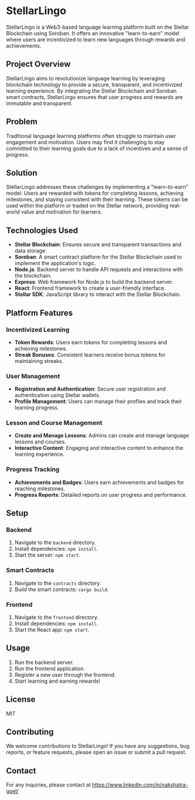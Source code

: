 # StellarLingo

StellarLingo is a Web3-based language learning platform built on the Stellar Blockchain using Soroban. It offers an innovative "learn-to-earn" model where users are incentivized to learn new languages through rewards and achievements.

## Project Overview

StellarLingo aims to revolutionize language learning by leveraging blockchain technology to provide a secure, transparent, and incentivized learning experience. By integrating the Stellar Blockchain and Soroban smart contracts, StellarLingo ensures that user progress and rewards are immutable and transparent.

## Problem

Traditional language learning platforms often struggle to maintain user engagement and motivation. Users may find it challenging to stay committed to their learning goals due to a lack of incentives and a sense of progress.

## Solution

StellarLingo addresses these challenges by implementing a "learn-to-earn" model. Users are rewarded with tokens for completing lessons, achieving milestones, and staying consistent with their learning. These tokens can be used within the platform or traded on the Stellar network, providing real-world value and motivation for learners.

## Technologies Used

- **Stellar Blockchain**: Ensures secure and transparent transactions and data storage.
- **Soroban**: A smart contract platform for the Stellar Blockchain used to implement the application's logic.
- **Node.js**: Backend server to handle API requests and interactions with the blockchain.
- **Express**: Web framework for Node.js to build the backend server.
- **React**: Frontend framework to create a user-friendly interface.
- **Stellar SDK**: JavaScript library to interact with the Stellar Blockchain.

## Platform Features

### Incentivized Learning
- **Token Rewards**: Users earn tokens for completing lessons and achieving milestones.
- **Streak Bonuses**: Consistent learners receive bonus tokens for maintaining streaks.

### User Management
- **Registration and Authentication**: Secure user registration and authentication using Stellar wallets.
- **Profile Management**: Users can manage their profiles and track their learning progress.

### Lesson and Course Management
- **Create and Manage Lessons**: Admins can create and manage language lessons and courses.
- **Interactive Content**: Engaging and interactive content to enhance the learning experience.

### Progress Tracking
- **Achievements and Badges**: Users earn achievements and badges for reaching milestones.
- **Progress Reports**: Detailed reports on user progress and performance.


## Setup

### Backend
1. Navigate to the `backend` directory.
2. Install dependencies: `npm install`.
3. Start the server: `npm start`.

### Smart Contracts
1. Navigate to the `contracts` directory.
2. Build the smart contracts: `cargo build`.

### Frontend
1. Navigate to the `frontend` directory.
2. Install dependencies: `npm install`.
3. Start the React app: `npm start`.

## Usage
1. Run the backend server.
2. Run the frontend application.
3. Register a new user through the frontend.
4. Start learning and earning rewards!

## License
MIT

## Contributing
We welcome contributions to StellarLingo! If you have any suggestions, bug reports, or feature requests, please open an issue or submit a pull request.

## Contact
For any inquiries, please contact at https://www.linkedin.com/in/nakshatra-goel/
